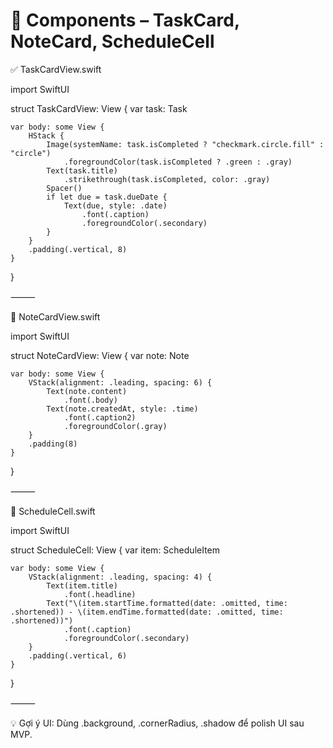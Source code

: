 #  🧩 Components – TaskCard, NoteCard, ScheduleCell

✅ TaskCardView.swift

import SwiftUI

struct TaskCardView: View {
    var task: Task

    var body: some View {
        HStack {
            Image(systemName: task.isCompleted ? "checkmark.circle.fill" : "circle")
                .foregroundColor(task.isCompleted ? .green : .gray)
            Text(task.title)
                .strikethrough(task.isCompleted, color: .gray)
            Spacer()
            if let due = task.dueDate {
                Text(due, style: .date)
                    .font(.caption)
                    .foregroundColor(.secondary)
            }
        }
        .padding(.vertical, 8)
    }
}


⸻

📝 NoteCardView.swift

import SwiftUI

struct NoteCardView: View {
    var note: Note

    var body: some View {
        VStack(alignment: .leading, spacing: 6) {
            Text(note.content)
                .font(.body)
            Text(note.createdAt, style: .time)
                .font(.caption2)
                .foregroundColor(.gray)
        }
        .padding(8)
    }
}


⸻

📅 ScheduleCell.swift

import SwiftUI

struct ScheduleCell: View {
    var item: ScheduleItem

    var body: some View {
        VStack(alignment: .leading, spacing: 4) {
            Text(item.title)
                .font(.headline)
            Text("\(item.startTime.formatted(date: .omitted, time: .shortened)) - \(item.endTime.formatted(date: .omitted, time: .shortened))")
                .font(.caption)
                .foregroundColor(.secondary)
        }
        .padding(.vertical, 6)
    }
}


⸻

💡 Gợi ý UI: Dùng .background, .cornerRadius, .shadow để polish UI sau MVP.

